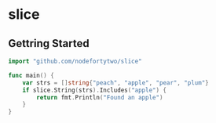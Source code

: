 # slice

## Gettring Started
```go
import "github.com/nodefortytwo/slice"

func main() {
    var strs = []string{"peach", "apple", "pear", "plum"}  
    if slice.String(strs).Includes("apple") {
        return fmt.Println("Found an apple")
    }
}
```